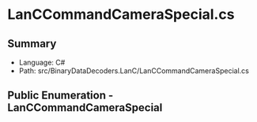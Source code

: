 ﻿# LanCCommandCameraSpecial.cs

## Summary

* Language: C#
* Path: src/BinaryDataDecoders.LanC/LanCCommandCameraSpecial.cs

## Public Enumeration - LanCCommandCameraSpecial

